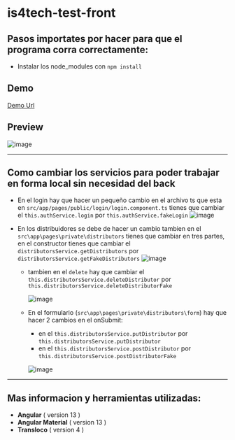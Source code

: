# is4tech-test-front

## Pasos importates por hacer para que el programa corra correctamente:

- Instalar los node_modules con `npm install`

## Demo
[Demo Url](http://45.58.56.30:8080)

## Preview

![image](https://user-images.githubusercontent.com/37966712/166085731-f01bed71-08a1-4906-afb0-fb92995a8f93.png)

---

## Como cambiar los servicios para poder trabajar en forma local sin necesidad del back

- En el login hay que hacer un pequeño cambio en el archivo ts que esta en `src/app/pages/public/login/login.component.ts` tienes que cambiar el `this.authService.login` por `this.authService.fakeLogin`
  ![image](https://user-images.githubusercontent.com/37966712/166181657-d0bdef36-bb66-4d72-92e4-f594773bb5a7.png)
- En los distribuidores se debe de hacer un cambio tambien en el `src\app\pages\private\distributors` tienes que cambiar en tres partes, en el constructor tienes que cambiar el `distributorsService.getDistributors` por `distributorsService.getFakeDistributors`
  ![image](https://user-images.githubusercontent.com/37966712/166181971-e00c7780-eca5-4a5a-8e1f-9d8932b86ce3.png)

  - tambien en el `delete` hay que cambiar el `this.distributorsService.deleteDistributor` por `this.distributorsService.deleteDistributorFake`

    ![image](https://user-images.githubusercontent.com/37966712/166181819-be9c44f7-fd37-4147-be39-dc31158251f3.png)

  - En el formulario (`src\app\pages\private\distributors\form`) hay que hacer 2 cambios en el onSubmit:

    - en el `this.distributorsService.putDistributor` por `this.distributorsService.putDistributor`
    - en el `this.distributorsService.postDistributor` por `this.distributorsService.postDistributorFake`

    ![image](https://user-images.githubusercontent.com/37966712/166182384-60499863-2a6c-4a85-8f0b-a24d3b428666.png)

---

## Mas informacion y herramientas utilizadas:

- **Angular** ( version 13 )
- **Angular Material** ( version 13 )
- **Transloco** ( version 4 )
